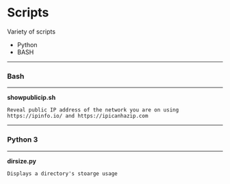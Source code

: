# Scripts

Variety of scripts 
- Python
- BASH


---
### Bash
---
**showpublicip.sh**

    Reveal public IP address of the network you are on using https://ipinfo.io/ and https://ipicanhazip.com


---

### Python 3
---

**dirsize.py**

    Displays a directory's stoarge usage
